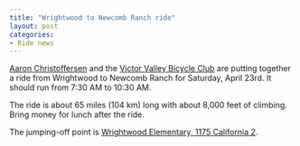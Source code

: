 ```yaml
---
title: "Wrightwood to Newcomb Ranch ride"
layout: post
categories:
- Ride news
---
```


[Aaron Christoffersen](https://www.facebook.com/aaron.christoffersen1) and the [Victor Valley Bicycle Club](https://www.facebook.com/groups/84235983842/) are putting together a ride from Wrightwood to Newcomb Ranch for Saturday, April 23rd. It should run from 7:30 AM to 10:30 AM.

The ride is about 65 miles (104 km) long with about 8,000 feet of climbing. Bring money for lunch after the ride.

The jumping-off point is [Wrightwood Elementary, 1175 California 2](https://maps.google.com/maps?oe=UTF-8&ie=UTF8&q=Wrightwood+Elementary,+1175+Highway+2&fb=1&gl=us&hq=Elementary,+1175+Highway+2&hnear=Wrightwood,+CA&cid=0,0,12110449699608155149&t=h&z=16&iwloc=A).